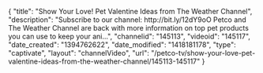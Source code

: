 {
    "title": "Show Your Love! Pet Valentine Ideas from The Weather Channel",
    "description": "Subscribe to our channel: http:\/\/bit.ly\/12dY9oO Petco and The Weather Channel are back with more information on top pet products you can use to keep your ani...",
    "channelid": "145113",
    "videoid": "145117",
    "date_created": "1394762622",
    "date_modified": "1418181178",
    "type": "captivate",
    "layout": "channelVideo",
    "url": "\/petco-tv\/show-your-love-pet-valentine-ideas-from-the-weather-channel\/145113-145117"
}